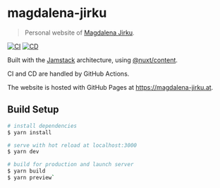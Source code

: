 # magdalena-jirku

> Personal website of [Magdalena Jirku](https://github.com/Keshyx).

[![CI](https://github.com/DerYeger/magdalena-jirku/actions/workflows/ci.yml/badge.svg?event=push)](https://github.com/DerYeger/magdalena-jirku/actions/workflows/ci.yml)
[![CD](https://github.com/DerYeger/magdalena-jirku/actions/workflows/cd.yml/badge.svg)](https://github.com/DerYeger/magdalena-jirku/actions/workflows/cd.yml)

Built with the [Jamstack](https://jamstack.org/) architecture, using [@nuxt/content](https://content.nuxtjs.org/).

CI and CD are handled by GitHub Actions.

The website is hosted with GitHub Pages at https://magdalena-jirku.at.

## Build Setup

```bash
# install dependencies
$ yarn install

# serve with hot reload at localhost:3000
$ yarn dev

# build for production and launch server
$ yarn build
$ yarn preview`
```
